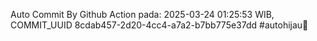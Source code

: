 Auto Commit By Github Action pada: 2025-03-24 01:25:53 WIB, COMMIT_UUID 8cdab457-2d20-4cc4-a7a2-b7bb775e37dd #autohijau🗿
